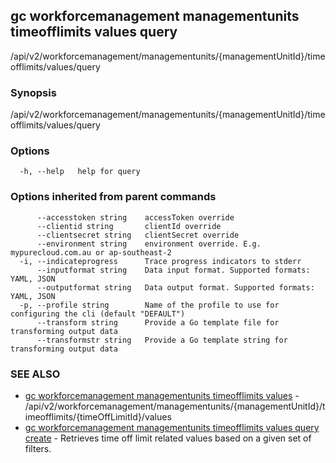 ## gc workforcemanagement managementunits timeofflimits values query

/api/v2/workforcemanagement/managementunits/{managementUnitId}/timeofflimits/values/query

### Synopsis

/api/v2/workforcemanagement/managementunits/{managementUnitId}/timeofflimits/values/query

### Options

```
  -h, --help   help for query
```

### Options inherited from parent commands

```
      --accesstoken string    accessToken override
      --clientid string       clientId override
      --clientsecret string   clientSecret override
      --environment string    environment override. E.g. mypurecloud.com.au or ap-southeast-2
  -i, --indicateprogress      Trace progress indicators to stderr
      --inputformat string    Data input format. Supported formats: YAML, JSON
      --outputformat string   Data output format. Supported formats: YAML, JSON
  -p, --profile string        Name of the profile to use for configuring the cli (default "DEFAULT")
      --transform string      Provide a Go template file for transforming output data
      --transformstr string   Provide a Go template string for transforming output data
```

### SEE ALSO

* [gc workforcemanagement managementunits timeofflimits values](gc_workforcemanagement_managementunits_timeofflimits_values.html)	 - /api/v2/workforcemanagement/managementunits/{managementUnitId}/timeofflimits/{timeOffLimitId}/values
* [gc workforcemanagement managementunits timeofflimits values query create](gc_workforcemanagement_managementunits_timeofflimits_values_query_create.html)	 - Retrieves time off limit related values based on a given set of filters.



